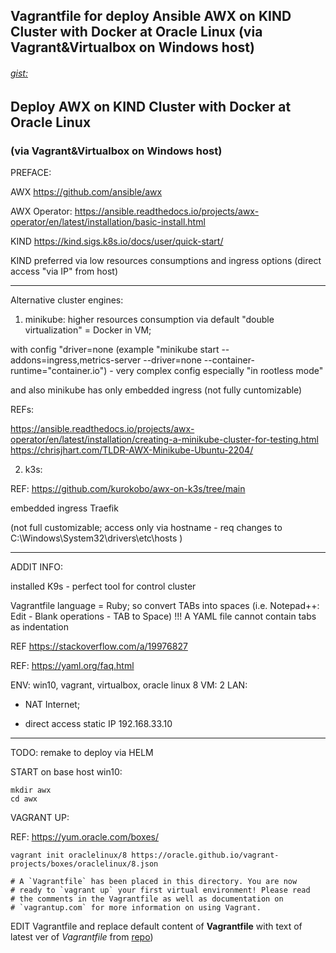 ## Vagrantfile for deploy Ansible AWX on KIND Cluster with Docker at Oracle Linux (via Vagrant&Virtualbox on Windows host)

###### [gist:](https://gist.github.com/v-mazur-intra/e3f2fbb7b473accfacd2e35bc2b0dc7c)

## Deploy AWX on KIND Cluster with Docker at Oracle Linux
### (via Vagrant&Virtualbox on Windows host)

PREFACE:

AWX https://github.com/ansible/awx 

AWX Operator: https://ansible.readthedocs.io/projects/awx-operator/en/latest/installation/basic-install.html

KIND https://kind.sigs.k8s.io/docs/user/quick-start/ 

KIND preferred via low resources consumptions and ingress options (direct access "via IP" from host)

- - -
Alternative cluster engines:

1) minikube:
higher resources consumption via default "double virtualization" = Docker in VM;

with config "driver=none (example "minikube start --addons=ingress,metrics-server --driver=none  --container-runtime="container.io") - very complex config especially "in rootless mode"

and also minikube has only embedded ingress (not fully cuntomizable)

REFs:

https://ansible.readthedocs.io/projects/awx-operator/en/latest/installation/creating-a-minikube-cluster-for-testing.html
https://chrisjhart.com/TLDR-AWX-Minikube-Ubuntu-2204/ 

2) k3s:

REF: https://github.com/kurokobo/awx-on-k3s/tree/main 

embedded ingress Traefik

(not full customizable; access only via hostname - req changes to C:\Windows\System32\drivers\etc\hosts )

- - -
ADDIT INFO:

installed K9s - perfect tool for control cluster

Vagrantfile language = Ruby; so convert TABs into spaces (i.e. Notepad++: Edit - Blank operations - TAB to Space)
!!! A YAML file cannot contain tabs as indentation 

REF https://stackoverflow.com/a/19976827

REF: https://yaml.org/faq.html 


ENV: win10, vagrant, virtualbox, oracle linux 8
VM: 2 LAN:
* NAT Internet;

* direct access static IP 192.168.33.10

- - - 

TODO:
remake to deploy via HELM

START
on base host win10:

```
mkdir awx
cd awx
```
VAGRANT UP:

REF: https://yum.oracle.com/boxes/

`vagrant init oraclelinux/8 https://oracle.github.io/vagrant-projects/boxes/oraclelinux/8.json`
```
# A `Vagrantfile` has been placed in this directory. You are now
# ready to `vagrant up` your first virtual environment! Please read
# the comments in the Vagrantfile as well as documentation on
# `vagrantup.com` for more information on using Vagrant.
```
EDIT Vagrantfile
and replace default content of **Vagrantfile** with text of latest ver of _Vagrantfile_ from [repo](https://github.com/v-mazur-intra/ansilbe_awx_on_vm_vagrant_file_win10))


